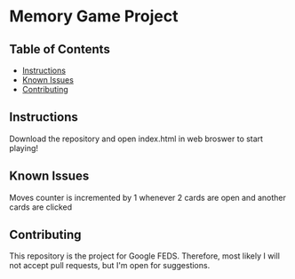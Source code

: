 # Memory Game Project

## Table of Contents

* [Instructions](#instructions)
* [Known Issues](#knownIssues)
* [Contributing](#contributing)


## Instructions

Download the repository and open index.html in web broswer to start playing!

## Known Issues

Moves counter is incremented by 1 whenever 2 cards are open and another cards are clicked

## Contributing

This repository is the project for Google FEDS. Therefore, most likely I will not accept pull requests, but I'm open for suggestions.

